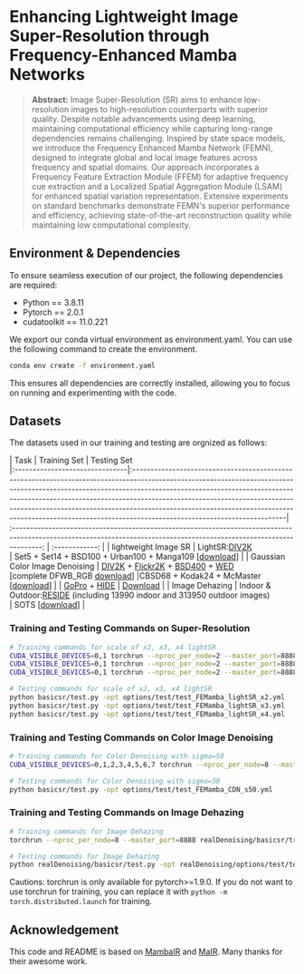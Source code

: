 #  Enhancing Lightweight Image Super-Resolution through Frequency-Enhanced Mamba Networks


> **Abstract:** Image Super-Resolution (SR) aims to enhance low-resolution images to high-resolution counterparts with superior quality. Despite notable advancements using deep learning, maintaining computational efficiency while capturing long-range dependencies remains challenging. Inspired by state space models, we introduce the Frequency Enhanced Mamba Network (FEMN), designed to integrate global and local image features across frequency and spatial domains. Our approach incorporates a Frequency Feature Extraction Module (FFEM) for adaptive frequency cue extraction and a Localized Spatial Aggregation Module (LSAM) for enhanced spatial variation representation. Extensive experiments on standard benchmarks demonstrate FEMN's superior performance and efficiency, achieving state-of-the-art reconstruction quality while maintaining low computational complexity.

## Environment & Dependencies

To ensure seamless execution of our project, the following dependencies are required:

* Python == 3.8.11
* Pytorch == 2.0.1
* cudatoolkit == 11.0.221

We export our conda virtual environment as environment.yaml. You can use the following command to create the environment.

```bash
conda env create -f environment.yaml
```

This ensures all dependencies are correctly installed, allowing you to focus on running and experimenting with the code.

## Datasets

The datasets used in our training and testing are orgnized as follows:

| Task                           | Training Set                                                                                                                                                                                                                                                                                                                                                                                                                                    |                                                                              Testing Set                                                                              
|:-------------------------------|:------------------------------------------------------------------------------------------------------------------------------------------------------------------------------------------------------------------------------------------------------------------------------------------------------------------------------------------------------------------------------------------------------------------------------------------------| :--------------------------------------------------------------------------------------------------------------------------------------------------------------------: | :------------: |
| lightweight Image SR           | LightSR:[DIV2K](https://data.vision.ee.ethz.ch/cvl/DIV2K/)<br />                                                                                                                                                                                                                                                                                                                                                                                |               Set5 + Set14 + BSD100 + Urban100 + Manga109 [[download](https://drive.google.com/file/d/1n-7pmwjP0isZBK7w3tx2y8CTastlABx1/view?usp=sharing)]               | 
| Gaussian Color Image Denoising | [DIV2K](https://data.vision.ee.ethz.ch/cvl/DIV2K/) +  [Flickr2K](https://cv.snu.ac.kr/research/EDSR/Flickr2K.tar) + [BSD400](http://www.eecs.berkeley.edu/Research/Projects/CS/vision/grouping/BSR/BSR_bsds500.tgz) + [WED](http://ivc.uwaterloo.ca/database/WaterlooExploration/exploration_database_and_code.rar) <br />[complete DFWB_RGB [download](https://drive.google.com/file/d/1jPgG_URDQZ4kyXaMMXJ8AZ8jEErCdKuM/view?usp=share_link)] |CBSD68 + Kodak24 + McMaster [[download](https://drive.google.com/file/d/1baLpOjNlTCNbREUDAZf9Lso6YCeUOQER/view?usp=sharing)]                 | | [GoPro](https://drive.google.com/file/d/1abXSfeRGrzj2mQ2n2vIBHtObU6vXvr7C/view) + [HIDE](https://drive.google.com/file/d/1XRomKYJF1H92g1EuD06pCQe4o6HlwB7A/view?usp=sharing) |  [Download](https://drive.google.com/drive/folders/1cA3PgLYGTW_ofC8wPBR3DUlhpvuRDwuw?usp=sharing)  |
| Image Dehazing                 | Indoor & Outdoor:[RESIDE](https://sites.google.com/view/reside-dehaze-datasets/reside-standard?authuser=0) (including 13990 indoor and 313950 outdoor images)<br />                                                                                                                                 |                                 SOTS [[download](https://drive.google.com/drive/folders/1oaQSpdYHxEv-nMOB7yCLKfw2NDCJVtrx)]                                 | 

### Training and Testing Commands on Super-Resolution

```bash
# Training commands for scale of x2, x3, x4 lightSR 
CUDA_VISIBLE_DEVICES=0,1 torchrun --nproc_per_node=2 --master_port=8888 basicsr/train.py -opt options/train/train_FEMamba_lightSR_x2.yml --launcher pytorch
CUDA_VISIBLE_DEVICES=0,1 torchrun --nproc_per_node=2 --master_port=8888 basicsr/train.py -opt options/train/train_FEMamba_lightSR_x3.yml --launcher pytorch
CUDA_VISIBLE_DEVICES=0,1 torchrun --nproc_per_node=2 --master_port=8888 basicsr/train.py -opt options/train/train_FEMamba_lightSR_x4.yml --launcher pytorch

# Testing commands for scale of x2, x3, x4 lightSR 
python basicsr/test.py -opt options/test/test_FEMamba_lightSR_x2.yml
python basicsr/test.py -opt options/test/test_FEMamba_lightSR_x3.yml
python basicsr/test.py -opt options/test/test_FEMamba_lightSR_x4.yml
```
### Training and Testing Commands on Color Image Denoising
```bash
# Training commands for Color Denoising with sigma=50
CUDA_VISIBLE_DEVICES=0,1,2,3,4,5,6,7 torchrun --nproc_per_node=8 --master_port=8888 basicsr/trainF.py -opt options/train/train_FEMamba_CDN_s50.yml --launcher pytorch

# Testing commands for Color Denoising with sigma=50
python basicsr/test.py -opt options/test/test_FEMamba_CDN_s50.yml
```

### Training and Testing Commands on Image Dehazing
```bash
# Training commands for Image Dehazing
torchrun --nproc_per_node=8 --master_port=8888 realDenoising/basicsr/trainF.py -opt realDenoising/options/train/train_FEMamba_ITS.yml --launcher pytorch

# Testing commands for Image Dehazing
python realDenoising/basicsr/test.py -opt realDenoising/options/test/test_FEMamba_ITS.yml

```

Cautions: torchrun is only available for pytorch>=1.9.0. If you do not want to use torchrun for training, you can replace it with `python -m torch.distributed.launch` for training.


## Acknowledgement

This code and README is based on [MambaIR](https://github.com/csguoh/MambaIR/) and [MaIR](https://github.com/XLearning-SCU/2025-CVPR-MaIR). Many thanks for their awesome work.
